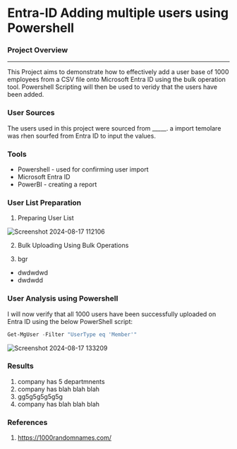 # Entra-ID Adding multiple users using Powershell

### Project Overview
---
This Project aims to demonstrate how to effectively add a user base of 1000 employees from a CSV file onto Microsoft Entra ID using the bulk operation tool. Powershell Scripting will then be used to veridy that the users have been added.

### User Sources

The users used in this project were sourced from _____. a import temolare was rhen sourfed from Entra ID to input the values.

### Tools

- Powershell - used for confirming user import
- Microsoft Entra ID
- PowerBI - creating a report


### User List Preparation

1.  Preparing User List

![Screenshot 2024-08-17 112106](https://github.com/user-attachments/assets/c879237a-61f4-447e-a807-d9a9dd26ba92)


2. Bulk Uploading Using Bulk Operations




4.  bgr



   
- dwdwdwd
- dwdwdd

### User Analysis using Powershell

I will now verify that all 1000 users have been successfully uploaded on Entra ID using the below PowerShell script:

```powershell
Get-MgUser -Filter "UserType eq 'Member'"
```

![Screenshot 2024-08-17 133209](https://github.com/user-attachments/assets/b78bec12-3715-4f87-8702-a043d2232074)


### Results

1. company has 5 departmnents
2. company has blah blah blah
3. gg5g5g5g5g5g
4. company has blah blah blah


### References

1. https://1000randomnames.com/
